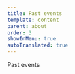 ```yaml
---
title: Past events
template: content
parent: about
order: 3
showInMenu: true
autoTranslated: true
---
```


Past events

